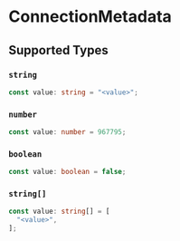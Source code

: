 # ConnectionMetadata


## Supported Types

### `string`

```typescript
const value: string = "<value>";
```

### `number`

```typescript
const value: number = 967795;
```

### `boolean`

```typescript
const value: boolean = false;
```

### `string[]`

```typescript
const value: string[] = [
  "<value>",
];
```

